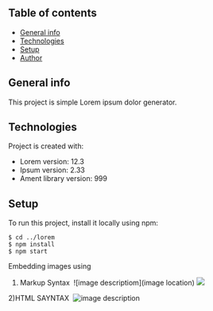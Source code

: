 
## Table of contents
* [General info](#general-info)
* [Technologies](#technologies)
* [Setup](#setup)
* [Author](#author)


## General info
This project is simple Lorem ipsum dolor generator.
	
## Technologies
Project is created with:
* Lorem version: 12.3
* Ipsum version: 2.33
* Ament library version: 999
	
## Setup
To run this project, install it locally using npm:

```
$ cd ../lorem
$ npm install
$ npm start
```

Embedding images using

1) Markup Syntax
![]()
![image descriptiom](image location) 
![](homework/week-3-homework/assets/img/Web%20KeyGen.png)

2)HTML SAYNTAX
<img src="" alt="">
<img src="imageName.format" alt="image description">